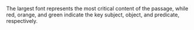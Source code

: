 The largest font represents the most critical content of the passage, while red, orange, and green indicate the key subject, object, and predicate, respectively.
